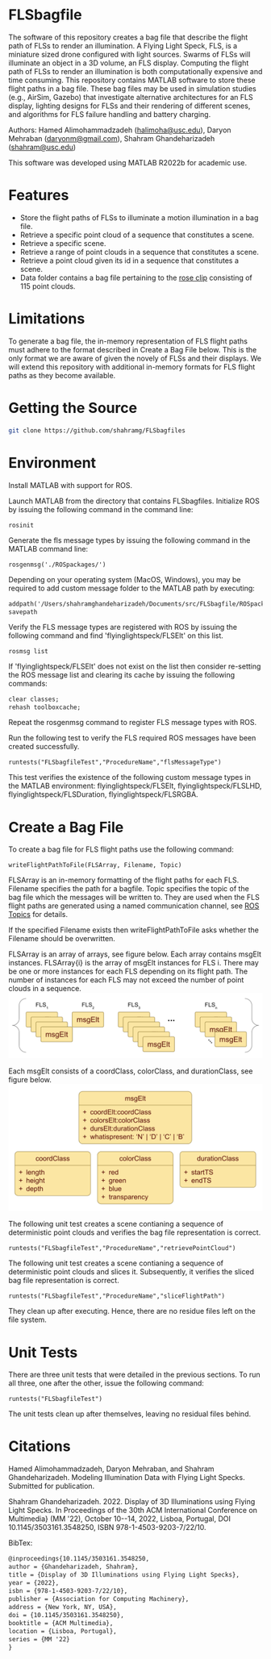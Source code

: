 # FLSbagfile
The software of this repository creates a bag file that describe the flight path of FLSs to render an illumination.  A Flying Light Speck, FLS, is a miniature sized drone configured with light sources.  Swarms of FLSs will illuminate an object in a 3D volume, an FLS display.  Computing the flight path of FLSs to render an illumination is both computationally expensive and time consuming.  This repository contains MATLAB software to store these flight paths in a bag file.  These bag files may be used in simulation studies (e.g., AirSim, Gazebo) that investigate alternative architectures for an FLS display, lighting designs for FLSs and their rendering of different scenes, and algorithms for FLS failure handling and battery charging.

Authors:  Hamed Alimohammadzadeh (halimoha@usc.edu), Daryon Mehraban (daryonm@gmail.com), Shahram Ghandeharizadeh (shahram@usc.edu)

This software was developed using MATLAB R2022b for academic use.

# Features

  * Store the flight paths of FLSs to illuminate a motion illumination in a bag file. 
  * Retrieve a specific point cloud of a sequence that constitutes a scene. 
  * Retrieve a specific scene.
  * Retrieve a range of point clouds in a sequence that constitutes a scene.
  * Retrieve a point cloud given its id in a sequence that constitutes a scene.
  * Data folder contains a bag file pertaining to the [rose clip](https://youtu.be/zaZwAiCsZUU) consisting of 115 point clouds.

# Limitations
To generate a bag file, the in-memory representation of FLS flight paths must adhere to the format described in Create a Bag File below.  This is the only format we are aware of given the novely of FLSs and their displays.  We will extend this repository with additional in-memory formats for FLS flight paths as they become available.  

# Getting the Source
```bash
git clone https://github.com/shahramg/FLSbagfiles
```

# Environment
Install MATLAB with support for ROS.   

Launch MATLAB from the directory that contains FLSbagfiles.
Initialize ROS by issuing the following command in the command line:
```bash
rosinit
```

Generate the fls message types by issuing the following command in the MATLAB command line:
```
rosgenmsg('./ROSpackages/')
```
Depending on your operating system (MacOS, Windows), you may be required to add custom message folder to the MATLAB path by executing:
```
addpath('/Users/shahramghandeharizadeh/Documents/src/FLSbagfile/ROSpackages/matlab_msg_gen_ros1/maci64/install/m')
savepath
```

Verify the FLS message types are registered with ROS by issuing the following command and find 'flyinglightspeck/FLSElt' on this list.  
```
rosmsg list
```

If 'flyinglightspeck/FLSElt' does not exist on the list then consider re-setting the ROS message list and clearing its cache by issuing the following commands:
```
clear classes;
rehash toolboxcache;
```
Repeat the rosgenmsg command to register FLS message types with ROS.

Run the following test to verify the FLS required ROS messages have been created successfully.
```
runtests("FLSbagfileTest","ProcedureName","flsMessageType")
```
This test verifies the existence of the following custom message types in the MATLAB environment:  flyinglightspeck/FLSElt, flyinglightspeck/FLSLHD, flyinglightspeck/FLSDuration, flyinglightspeck/FLSRGBA.

# Create a Bag File
To create a bag file for FLS flight paths use the following command:
```
writeFlightPathToFile(FLSArray, Filename, Topic)
```
FLSArray is an in-memory formatting of the flight paths for each FLS.  Filename specifies the path for a bagfile.  Topic specifies the topic of the bag file which the messages will be written to.  They are used when the FLS flight paths are generated using a named communication channel, see [ROS Topics](https://wiki.ros.org/Topics) for details.

If the specified Filename exists then writeFlightPathToFile asks whether the Filename should be overwritten.

FLSArray is an array of arrays, see figure below.  Each array contains msgElt instances.  FLSArray{i} is the array of msgElt instances for FLS i.  There may be one or more instances for each FLS depending on its flight path.  The number of instances for each FLS may not exceed the number of point clouds in a sequence. 
![alt text](https://github.com/shahramg/FLSbagfile/blob/main/images/flsarray.png?raw=true)

Each msgElt consists of a coordClass, colorClass, and durationClass, see figure below.
![alt text](https://github.com/shahramg/FLSbagfile/blob/main/images/msgelt.png?raw=true)

The following unit test creates a scene contianing a sequence of deterministic point clouds and verifies the bag file representation is correct.
```
runtests("FLSbagfileTest","ProcedureName","retrievePointCloud")
```

The following unit test creates a scene contianing a sequence of deterministic point clouds and slices it. 
Subsequently, it verifies the sliced bag file representation is correct.
```
runtests("FLSbagfileTest","ProcedureName","sliceFlightPath")
```

They clean up after executing.  Hence, there are no residue files left on the file system.

# Unit Tests
There are three unit tests that were detailed in the previous sections.  To run all three, one after the other, issue the following command:
```
runtests("FLSbagfileTest")
```
The unit tests clean up after themselves, leaving no residual files behind.

# Citations

Hamed Alimohammadzadeh, Daryon Mehraban, and Shahram Ghandeharizadeh.  Modeling Illumination Data with Flying Light Specks.  Submitted for publication.

Shahram Ghandeharizadeh. 2022. Display of 3D Illuminations using Flying Light Specks.  In Proceedings of the 30th ACM International Conference on Multimedia} (MM '22), October 10--14, 2022, Lisboa, Portugal, DOI 10.1145/3503161.3548250, ISBN 978-1-4503-9203-7/22/10.

BibTex:
```
@inproceedings{10.1145/3503161.3548250,
author = {Ghandeharizadeh, Shahram},
title = {Display of 3D Illuminations using Flying Light Specks},
year = {2022},
isbn = {978-1-4503-9203-7/22/10},
publisher = {Association for Computing Machinery},
address = {New York, NY, USA},
doi = {10.1145/3503161.3548250},
booktitle = {ACM Multimedia},
location = {Lisboa, Portugal},
series = {MM '22}
}
```
